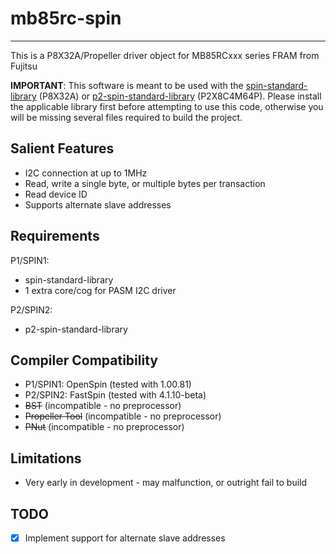 # mb85rc-spin 
-------------

This is a P8X32A/Propeller driver object for MB85RCxxx series FRAM from Fujitsu

**IMPORTANT**: This software is meant to be used with the [spin-standard-library](https://github.com/avsa242/spin-standard-library) (P8X32A) or [p2-spin-standard-library](https://github.com/avsa242/p2-spin-standard-library) (P2X8C4M64P). Please install the applicable library first before attempting to use this code, otherwise you will be missing several files required to build the project.

## Salient Features

* I2C connection at up to 1MHz
* Read, write a single byte, or multiple bytes per transaction
* Read device ID
* Supports alternate slave addresses

## Requirements

P1/SPIN1:
* spin-standard-library
* 1 extra core/cog for PASM I2C driver

P2/SPIN2:
* p2-spin-standard-library

## Compiler Compatibility

* P1/SPIN1: OpenSpin (tested with 1.00.81)
* P2/SPIN2: FastSpin (tested with 4.1.10-beta)
* ~~BST~~ (incompatible - no preprocessor)
* ~~Propeller Tool~~ (incompatible - no preprocessor)
* ~~PNut~~ (incompatible - no preprocessor)

## Limitations

* Very early in development - may malfunction, or outright fail to build

## TODO

- [x] Implement support for alternate slave addresses
